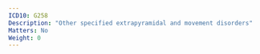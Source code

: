 ```yaml
---
ICD10: G258
Description: "Other specified extrapyramidal and movement disorders"
Matters: No
Weight: 0
---
```


